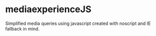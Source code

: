 mediaexperienceJS
=================

Simplified media queries using javascript created with noscript and IE fallback in mind.
